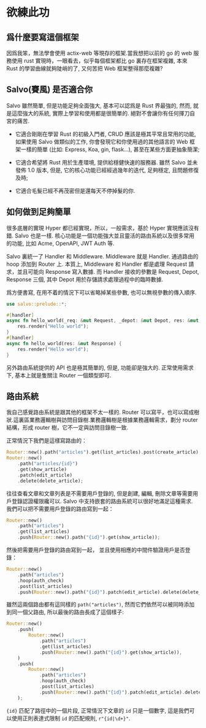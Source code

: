 # 欲練此功

## 爲什麼要寫這個框架

因爲我笨，無法學會使用 actix-web 等現存的框架.當我想把以前的 go 的 web 服務使用 rust 實現時，一眼看去，似乎每個框架都比 go 裏存在框架複雜, 本來 Rust 的學習曲線就夠陡峭的了, 又何苦把 Web 框架整得那麼複雜?

## Salvo(賽風) 是否適合你

Salvo 雖然簡單, 但是功能足夠全面強大, 基本可以認爲是 Rust 界最強的, 然而, 就是這麼強大的系統, 實際上學習和使用都是很簡單的. 絕對不會讓你有任何揮刀自宮的痛苦.

- 它適合剛剛在學習 Rust 的初級入門者, CRUD 應該是極其平常且常用的功能, 如果使用 Salvo 做類似的工作, 你會發現它和你使用過的其他語言的 Web 框架一樣的簡單 (比如: Express, Koa, gin, flask...), 甚至在某些方面更抽象簡潔;

- 它適合希望將 Rust 用於生產環境, 提供給穩健快速的服務器. 雖然 Salvo 並未發佈 1.0 版本, 但是, 它的核心功能已經經過幾年的迭代, 足夠穩定, 且問題修復及時;

- 它適合毛髮已經不再茂密但是還每天不停掉髮的你.

## 如何做到足夠簡單

很多底層的實現 Hyper 都已經實現，所以，一般需求，基於 Hyper 實現應該沒有錯. Salvo 也是一樣. 核心功能是一個功能強大並且靈活的路由系統以及很多常用的功能, 比如 Acme, OpenAPI, JWT Auth 等.

Salvo 裏統一了 Handler 和 Middleware. Middleware 就是 Handler. 通過路由的 hoop 添加到 Router 上. 本質上, Middleware 和 Handler 都是處理 Request 請求，並且可能向 Response 寫入數據. 而 Handler 接收的參數是 Request, Depot, Response 三個, 其中 Depot 用於存儲請求處理過程中的臨時數據. 

爲方便書寫, 在用不着的情況下可以省略掉某些參數, 也可以無視參數的傳入順序.

```rust
use salvo::prelude::*;

#[handler]
async fn hello_world(_req: &mut Request, _depot: &mut Depot, res: &mut Response) {
    res.render("Hello world");
}
#[handler]
async fn hello_world(res: &mut Response) {
    res.render("Hello world");
}
```

另外路由系統提供的 API 也是極其簡單的, 但是, 功能卻是強大的. 正常使用需求下, 基本上就是隻關注 Router 一個類型即可.

## 路由系統

我自己感覺路由系統是跟其他的框架不太一樣的. Router 可以寫平，也可以寫成樹狀.這裏區業務邏輯樹與訪問目錄樹.業務邏輯樹是根據業務邏輯需求，劃分 router 結構，形成 router 樹，它不一定與訪問目錄樹一致.

正常情況下我們是這樣寫路由的：

```rust
Router::new().path("articles").get(list_articles).post(create_article);
Router::new()
    .path("articles/{id}")
    .get(show_article)
    .patch(edit_article)
    .delete(delete_article);
```

往往查看文章和文章列表是不需要用戶登錄的, 但是創建, 編輯, 刪除文章等需要用戶登錄認證權限纔可以. Salvo 中支持嵌套的路由系統可以很好地滿足這種需求. 我們可以把不需要用戶登錄的路由寫到一起：

```rust
Router::new()
    .path("articles")
    .get(list_articles)
    .push(Router::new().path("{id}").get(show_article));
```

然後把需要用戶登錄的路由寫到一起， 並且使用相應的中間件驗證用戶是否登錄：
```rust
Router::new()
    .path("articles")
    .hoop(auth_check)
    .post(list_articles)
    .push(Router::new().path("{id}").patch(edit_article).delete(delete_article));
```

雖然這兩個路由都有這同樣的 `path("articles")`, 然而它們依然可以被同時添加到同一個父路由, 所以最後的路由長成了這個樣子:

```rust
Router::new()
    .push(
        Router::new()
            .path("articles")
            .get(list_articles)
            .push(Router::new().path("{id}").get(show_article)),
    )
    .push(
        Router::new()
            .path("articles")
            .hoop(auth_check)
            .post(list_articles)
            .push(Router::new().path("{id}").patch(edit_article).delete(delete_article)),
    );
```

`{id}` 匹配了路徑中的一個片段, 正常情況下文章的 `id` 只是一個數字, 這是我們可以使用正則表達式限制 `id` 的匹配規則, `r"{id|\d+}"`.